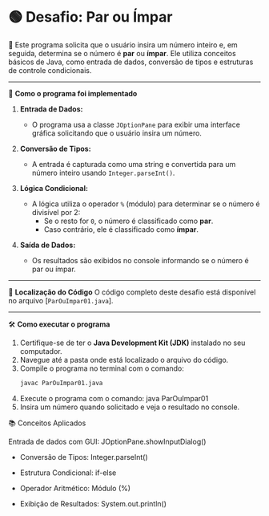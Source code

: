 # 🟢 Desafio: Par ou Ímpar

📄 Este programa solicita que o usuário insira um número inteiro e, em seguida, determina se o número é **par** ou **ímpar**. Ele utiliza conceitos básicos de Java, como entrada de dados, conversão de tipos e estruturas de controle condicionais.

---

🚀 **Como o programa foi implementado**
1. **Entrada de Dados:**
   - O programa usa a classe `JOptionPane` para exibir uma interface gráfica solicitando que o usuário insira um número. 

2. **Conversão de Tipos:**
   - A entrada é capturada como uma string e convertida para um número inteiro usando `Integer.parseInt()`.

3. **Lógica Condicional:**
   - A lógica utiliza o operador `%` (módulo) para determinar se o número é divisível por 2:
     - Se o resto for `0`, o número é classificado como **par**.
     - Caso contrário, ele é classificado como **ímpar**.

4. **Saída de Dados:**
   - Os resultados são exibidos no console informando se o número é par ou ímpar.

---

📂 **Localização do Código**
O código completo deste desafio está disponível no arquivo [`ParOuImpar01.java`].

---

🛠️ **Como executar o programa**
1. Certifique-se de ter o **Java Development Kit (JDK)** instalado no seu computador.
2. Navegue até a pasta onde está localizado o arquivo do código.
3. Compile o programa no terminal com o comando:
   ```bash
   javac ParOuImpar01.java
4. Execute o programa com o comando:
   java ParOuImpar01
5. Insira um número quando solicitado e veja o resultado no console.

📚 Conceitos Aplicados

Entrada de dados com GUI: JOptionPane.showInputDialog()

   * Conversão de Tipos: Integer.parseInt()

   * Estrutura Condicional: if-else

   * Operador Aritmético: Módulo (%)

   * Exibição de Resultados: System.out.println()


